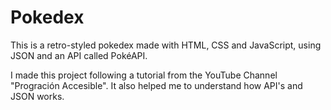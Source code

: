 # Pokedex
This is a retro-styled pokedex made with HTML, CSS and JavaScript, using JSON and an API called PokéAPI.

I made this project following a tutorial from the YouTube Channel "Progración Accesible". It also helped me to understand how API's and JSON works.
